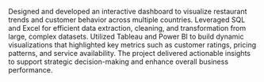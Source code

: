 Designed and developed an interactive dashboard to visualize restaurant trends and customer behavior across multiple countries. 
Leveraged SQL and Excel for efficient data extraction, cleaning, and transformation from large, complex datasets. 
Utilized Tableau and Power BI to build dynamic visualizations that highlighted key metrics such as customer ratings, pricing patterns, and service availability. 
The project delivered actionable insights to support strategic decision-making and enhance overall business performance.
